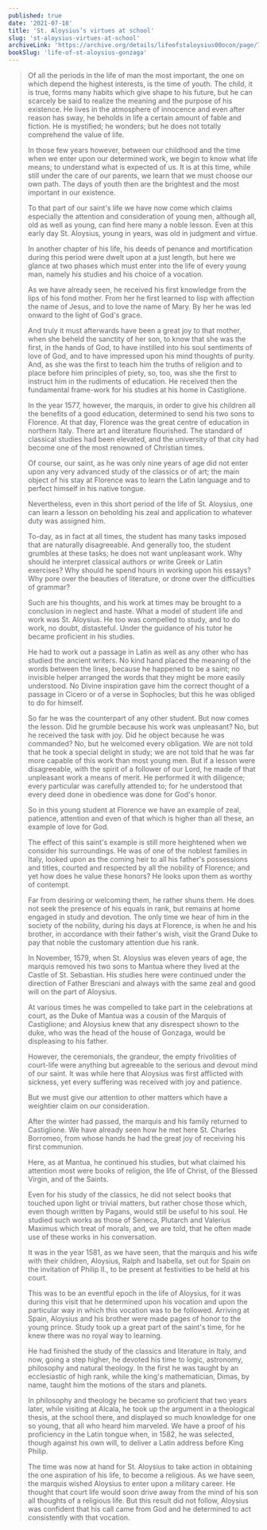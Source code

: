 ```yaml
---
published: true
date: '2021-07-18'
title: 'St. Aloysius’s virtues at school'
slug: 'st-aloysius-virtues-at-school'
archiveLink: 'https://archive.org/details/lifeofstaloysius00ocon/page/75?view=theater'
bookSlug: 'life-of-st-aloysius-gonzaga'
---
```


> Of all the periods in the life of man the most important, the one on which depend the highest interests, is the time of youth. The child, it is true, forms many habits which give shape to his future, but he can scarcely be said to realize the meaning and the purpose of his existence. He lives in the atmosphere of innocence and even after reason has sway, he beholds in life a certain amount of fable and fiction. He is mystified; he wonders; but he does not totally comprehend the value of life.
>
> In those few years however, between our childhood and the time when we enter upon our determined work, we begin to know what life means; to understand what is expected of us. It is at this time, while still under the care of our parents, we learn that we must choose our own path. The days of youth then are the brightest and the most important in our existence.
>
> To that part of our saint's life we have now come which claims especially the attention and consideration of young men, although all, old as well as young, can find here many a noble lesson. Even at this early day St. Aloysius, young in years, was old in judgment and virtue.
>
> In another chapter of his life, his deeds of penance and mortification during this period were dwelt upon at a just length, but here we glance at two phases which must enter into the life of every young man, namely his studies and his choice of a vocation.
>
> As we have already seen, he received his first knowledge from the lips of his fond mother. From her he first learned to lisp with affection the name of Jesus, and to love the name of Mary. By her he was led onward to the light of God's grace.
>
> And truly it must afterwards have been a great joy to that mother, when she beheld the sanctity of her son, to know that she was the first, in the hands of God, to have instilled into his soul sentiments of love of God, and to have impressed upon his mind thoughts of purity. And, as she was the first to teach him the truths of religion and to place before him principles of piety, so, too, was she the first to instruct him in the rudiments of education. He received then the fundamental frame-work for his studies at his home in Castiglione.
>
> In the year 1577, however, the marquis, in order to give his children all the benefits of a good education, determined to send his two sons to Florence. At that day, Florence was the great centre of education in northern Italy. There art and literature flourished. The standard of classical studies had been elevated, and the university of that city had become one of the most renowned of Christian times.
>
> Of course, our saint, as he was only nine years of age did not enter upon any very advanced study of the classics or of art; the main object of his stay at Florence was to learn the Latin language and to perfect himself in his native tongue.
>
> Nevertheless, even in this short period of the life of St. Aloysius, one can learn a lesson on beholding his zeal and application to whatever duty was assigned him.
>
> To-day, as in fact at all times, the student has many tasks imposed that are naturally disagreeable. And generally too, the student grumbles at these tasks; he does not want unpleasant work. Why should he interpret classical authors or write Greek or Latin exercises? Why should he spend hours in working upon his essays? Why pore over the beauties of literature, or drone over the difficulties of grammar?
>
> Such are his thoughts, and his work at times may be brought to a conclusion in neglect and haste. What a model of student life and work was St. Aloysius. He too was compelled to study, and to do work, no doubt, distasteful. Under the guidance of his tutor he became proficient in his studies.
>
> He had to work out a passage in Latin as well as any other who has studied the ancient writers. No kind hand placed the meaning of the words between the lines, because he happened to be a saint; no invisible helper arranged the words that they might be more easily understood. No Divine inspiration gave him the correct thought of a passage in Cicero or of a verse in Sophocles; but this he was obliged to do for himself.
>
> So far he was the counterpart of any other student. But now comes the lesson. Did he grumble because his work was unpleasant? No, but he received the task with joy. Did he object because he was commanded? No, but he welcomed every obligation. We are not told that he took a special delight in study; we are not told that he was far more capable of this work than most young men. But if a lesson were disagreeable, with the spirit of a follower of our Lord, he made of that unpleasant work a means of merit. He performed it with diligence; every particular was carefully attended to; for he understood that every deed done in obedience was done for God's honor.
>
> So in this young student at Florence we have an example of zeal, patience, attention and even of that which is higher than all these, an example of love for God.
>
> The effect of this saint's example is still more heightened when we consider his surroundings. He was of one of the noblest families in Italy, looked upon as the coming heir to all his father's possessions and titles, courted and respected by all the nobility of Florence; and yet how does he value these honors? He looks upon them as worthy of contempt.
>
> Far from desiring or welcoming them, he rather shuns them. He does not seek the presence of his equals in rank, but remains at home engaged in study and devotion. The only time we hear of him in the society of the nobility, during his days at Florence, is when he and his brother, in accordance with their father's wish, visit the Grand Duke to pay that noble the customary attention due his rank.
>
> In November, 1579, when St. Aloysius was eleven years of age, the marquis removed his two sons to Mantua where they lived at the Castle of St. Sebastian. His studies here were continued under the direction of Father Bresciani and always with the same zeal and good will on the part of Aloysius.
>
> At various times he was compelled to take part in the celebrations at court, as the Duke of Mantua was a cousin of the Marquis of Castiglione; and Aloysius knew that any disrespect shown to the duke, who was the head of the house of Gonzaga, would be displeasing to his father.
>
> However, the ceremonials, the grandeur, the empty frivolities of court-life were anything but agreeable to the serious and devout mind of our saint. It was while here that Aloysius was first afflicted with sickness, yet every suffering was received with joy and patience.
>
> But we must give our attention to other matters which have a weightier claim on our consideration.
>
> After the winter had passed, the marquis and his family returned to Castiglione. We have already seen how he met here St. Charles Borromeo, from whose hands he had the great joy of receiving his first communion.
>
> Here, as at Mantua, he continued his studies, but what claimed his attention most were books of religion, the life of Christ, of the Blessed Virgin, and of the Saints.
>
> Even for his study of the classics, he did not select books that touched upon light or trivial matters, but rather chose those which, even though written by Pagans, would still be useful to his soul. He studied such works as those of Seneca, Plutarch and Valerius Maximus which treat of morals, and, we are told, that he often made use of these works in his conversation.
>
> It was in the year 1581, as we have seen, that the marquis and his wife with their children, Aloysius, Ralph and Isabella, set out for Spain on the invitation of Philip II., to be present at festivities to be held at his court.
>
> This was to be an eventful epoch in the life of Aloysius, for it was during this visit that he determined upon his vocation and upon the particular way in which this vocation was to be followed. Arriving at Spain, Aloysius and his brother were made pages of honor to the young prince. Study took up a great part of the saint's time, for he knew there was no royal way to learning.
>
> He had finished the study of the classics and literature in Italy, and now, going a step higher, he devoted his time to logic, astronomy, philosophy and natural theology. In the first he was taught by an ecclesiastic of high rank, while the king's mathematician, Dimas, by name, taught him the motions of the stars and planets.
>
> In philosophy and theology he became so proficient that two years later, while visiting at Alcala, he took up the argument in a theological thesis, at the school there, and displayed so much knowledge for one so young, that all who heard him marveled. We have a proof of his proficiency in the Latin tongue when, in 1582, he was selected, though against his own will, to deliver a Latin address before King Philip.
>
> The time was now at hand for St. Aloysius to take action in obtaining the one aspiration of his life, to become a religious. As we have seen, the marquis wished Aloysius to enter upon a military career. He thought that court life would soon drive away from the mind of his son all thoughts of a religious life. But this result did not follow, Aloysius was confident that his call came from God and he determined to act consistently with that vocation.